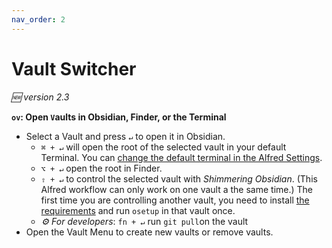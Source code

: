 ```yaml
---
nav_order: 2
---
```


# Vault Switcher
*🆕 version 2.3*

**`ov`: Open `V`aults in Obsidian, Finder, or the Terminal**
- Select a Vault and press `↵` to open it in Obsidian.
	- `⌘ + ↵` will open the root of the selected vault in your default Terminal. You can [change the default terminal in the Alfred Settings](https://www.alfredapp.com/help/features/terminal/).
	- `⌥ + ↵` open the root in Finder.
	- `⇧ + ↵` to control the selected vault with _Shimmering Obsidian_. (This Alfred workflow can only work on one vault a the same time.) The first time you are controlling another vault, you need to install [the requirements](Installation.md#Hard-Requirements) and run `osetup` in that vault once.
	- _⚙️ For developers_: `fn + ↵` run `git pull`on the vault
- Open the Vault Menu to create new vaults or remove vaults.
